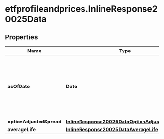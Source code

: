 # etfprofileandprices.InlineResponse20025Data

## Properties

Name | Type | Description | Notes
------------ | ------------- | ------------- | -------------
**asOfDate** | **Date** | Date the analytics data was published. Available for the regions: US, Europe,and Canada. | [optional] 
**optionAdjustedSpread** | [**InlineResponse20025DataOptionAdjustedSpread**](InlineResponse20025DataOptionAdjustedSpread.md) |  | [optional] 
**averageLife** | [**InlineResponse20025DataAverageLife**](InlineResponse20025DataAverageLife.md) |  | [optional] 


